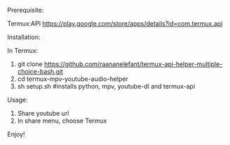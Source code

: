 Prerequisite:

Termux:API
https://play.google.com/store/apps/details?id=com.termux.api


Installation:

In Termux:
1) git clone https://github.com/raananelefant/termux-api-helper-multiple-choice-bash.git
2) cd termux-mpv-youtube-audio-helper
3) sh setup.sh #installs python, mpv, youtube-dl and termux-api

Usage:

1) Share youtube url
2) In share menu, choose Termux

Enjoy!

